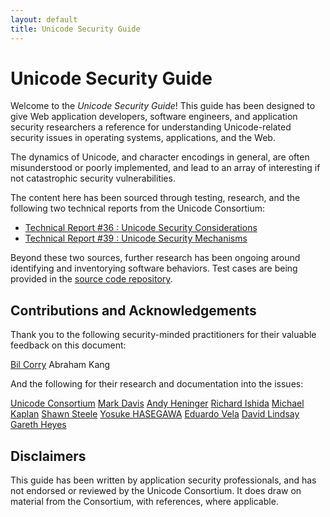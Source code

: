 ```yaml
---
layout: default
title: Unicode Security Guide
---
```


# Unicode Security Guide

Welcome to the _Unicode Security Guide_! This guide has been designed to give Web application developers, software engineers, and application security researchers a reference for understanding Unicode-related security issues in operating systems, applications, and the Web.

The dynamics of Unicode, and character encodings in general, are often misunderstood or poorly implemented, and lead to an array of interesting if not catastrophic security vulnerabilities.

The content here has been sourced through testing, research, and the following two technical reports from the Unicode Consortium:

* [Technical Report #36 : Unicode Security Considerations](http://www.unicode.org/reports/tr36/)
* [Technical Report #39 : Unicode Security Mechanisms](http://www.unicode.org/reports/tr39/)

Beyond these two sources, further research has been ongoing around identifying and inventorying software behaviors.  Test cases are being provided in the <a href="https://github.com/websec/unicode-security-guide">source code repository</a>.

## Contributions and Acknowledgements
Thank you to the following security-minded practitioners for their valuable feedback on this document:

[Bil Corry](https://twitter.com/bilcorry)
Abraham Kang

And the following for their research and documentation into the issues:

<a href="http://www.unicode.org">Unicode Consortium</a>
<a href="http://www.macchiato.com/">Mark Davis</a>
[Andy Heninger](https://plus.google.com/117524124943387916918)
[Richard Ishida](http://rishida.net/)
[Michael Kaplan](https://twitter.com/michkap)
[Shawn Steele](http://blogs.msdn.com/b/shawnste/)
<a href="https://twitter.com/hasegawayosuke">Yosuke HASEGAWA</a>
<a href="http://eaea.sirdarckcat.net/home.html">Eduardo Vela</a>
<a href="https://twitter.com/thornmaker">David Lindsay</a>
[Gareth Heyes](http://www.thespanner.co.uk/)

## Disclaimers
This guide has been written by application security professionals, and has not endorsed or reviewed by the Unicode Consortium.  It does draw on material from the Consortium, with references, where applicable.


